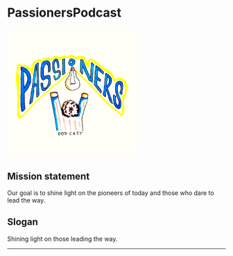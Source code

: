 # PassionersPodcast

<img src ="imag/logo.jpg" width="300">

## Mission statement
Our goal is to shine light on the pioneers of today and those who dare to lead the way.

## Slogan
Shining light on those leading the way.

---

